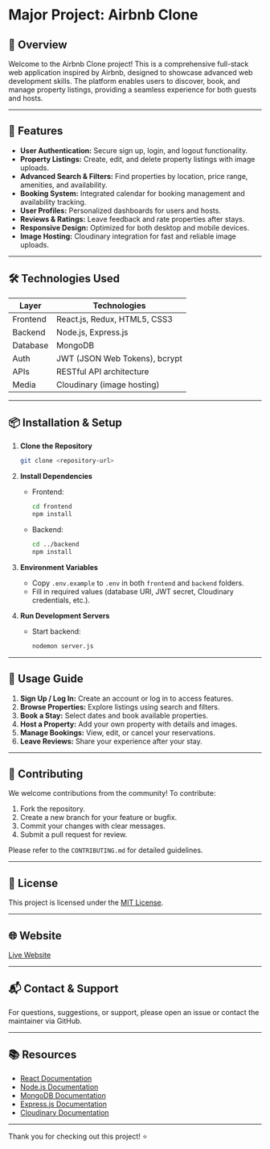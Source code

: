 # Major Project: Airbnb Clone

## 🌟 Overview

Welcome to the Airbnb Clone project! This is a comprehensive full-stack web application inspired by Airbnb, designed to showcase advanced web development skills. The platform enables users to discover, book, and manage property listings, providing a seamless experience for both guests and hosts.

---

## 🚀 Features

- **User Authentication:** Secure sign up, login, and logout functionality.
- **Property Listings:** Create, edit, and delete property listings with image uploads.
- **Advanced Search & Filters:** Find properties by location, price range, amenities, and availability.
- **Booking System:** Integrated calendar for booking management and availability tracking.
- **User Profiles:** Personalized dashboards for users and hosts.
- **Reviews & Ratings:** Leave feedback and rate properties after stays.
- **Responsive Design:** Optimized for both desktop and mobile devices.
- **Image Hosting:** Cloudinary integration for fast and reliable image uploads.

---

## 🛠️ Technologies Used

| Layer      | Technologies                                      |
|------------|---------------------------------------------------|
| Frontend   | React.js, Redux, HTML5, CSS3                      |
| Backend    | Node.js, Express.js                               |
| Database   | MongoDB                                           |
| Auth       | JWT (JSON Web Tokens), bcrypt                     |
| APIs       | RESTful API architecture                          |
| Media      | Cloudinary (image hosting)                        |

---

## 📦 Installation & Setup

1. **Clone the Repository**
    ```bash
    git clone <repository-url>
    ```

2. **Install Dependencies**
    - Frontend:
        ```bash
        cd frontend
        npm install
        ```
    - Backend:
        ```bash
        cd ../backend
        npm install
        ```

3. **Environment Variables**
    - Copy `.env.example` to `.env` in both `frontend` and `backend` folders.
    - Fill in required values (database URI, JWT secret, Cloudinary credentials, etc.).

4. **Run Development Servers**
    - Start backend:
        ```bash
        nodemon server.js
        ```

---

## 📝 Usage Guide

1. **Sign Up / Log In:** Create an account or log in to access features.
2. **Browse Properties:** Explore listings using search and filters.
3. **Book a Stay:** Select dates and book available properties.
4. **Host a Property:** Add your own property with details and images.
5. **Manage Bookings:** View, edit, or cancel your reservations.
6. **Leave Reviews:** Share your experience after your stay.

---

## 🤝 Contributing

We welcome contributions from the community! To contribute:

1. Fork the repository.
2. Create a new branch for your feature or bugfix.
3. Commit your changes with clear messages.
4. Submit a pull request for review.

Please refer to the `CONTRIBUTING.md` for detailed guidelines.

---

## 📄 License

This project is licensed under the [MIT License](LICENSE).

---

## 🌐 Website

[Live Website](https://wandelust-aj3z.onrender.com/listings) <!-- Replace # with your deployed website URL when available -->

---

## 📬 Contact & Support

For questions, suggestions, or support, please open an issue or contact the maintainer via GitHub.

---

## 📚 Resources

- [React Documentation](https://react.dev/)
- [Node.js Documentation](https://nodejs.org/)
- [MongoDB Documentation](https://www.mongodb.com/docs/)
- [Express.js Documentation](https://expressjs.com/)
- [Cloudinary Documentation](https://cloudinary.com/documentation)

---

Thank you for checking out this project! ⭐
